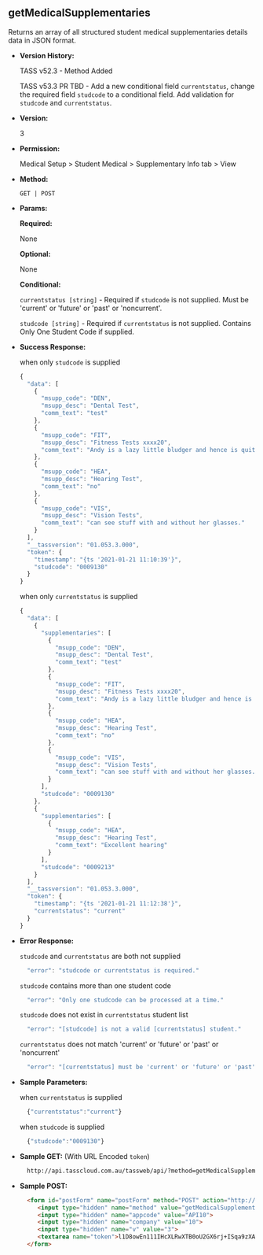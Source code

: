 **getMedicalSupplementaries**
----
  Returns an array of all structured student medical supplementaries details data in JSON format.
  
* **Version History:**

  TASS v52.3 - Method Added

  TASS v53.3 PR TBD - Add a new conditional field `currentstatus`, change the required field `studcode` to a conditional field. Add validation for `studcode` and `currentstatus`.

* **Version:**

  3

* **Permission:**

  Medical Setup > Student Medical > Supplementary Info tab > View

* **Method:**

  `GET | POST`
  
*  **Params:**

   **Required:**
 
   None

   **Optional:**

   None

   **Conditional:**

   `currentstatus [string]` - Required if `studcode` is not supplied. Must be 'current' or 'future' or 'past' or 'noncurrent'.
 
   `studcode [string]` - Required if `currentstatus` is not supplied. Contains Only One Student Code if supplied.

* **Success Response:**

    when only `studcode` is supplied
    ```javascript
    {
      "data": [
        {
          "msupp_code": "DEN",
          "msupp_desc": "Dental Test",
          "comm_text": "test"
        },
        {
          "msupp_code": "FIT",
          "msupp_desc": "Fitness Tests xxxx20",
          "comm_text": "Andy is a lazy little bludger and hence is quite overweight.  She cannot run further than 20 meters and don't even think of asking her to do something drastic like a situp or starjump.  She needs to s"
        },
        {
          "msupp_code": "HEA",
          "msupp_desc": "Hearing Test",
          "comm_text": "no"
        },
        {
          "msupp_code": "VIS",
          "msupp_desc": "Vision Tests",
          "comm_text": "can see stuff with and without her glasses."
        }
      ],
      "__tassversion": "01.053.3.000",
      "token": {
        "timestamp": "{ts '2021-01-21 11:10:39'}",
        "studcode": "0009130"
      }
    }

    ```

    when only `currentstatus` is supplied
    ```javascript
    {
      "data": [
        {
          "supplementaries": [
            {
              "msupp_code": "DEN",
              "msupp_desc": "Dental Test",
              "comm_text": "test"
            },
            {
              "msupp_code": "FIT",
              "msupp_desc": "Fitness Tests xxxx20",
              "comm_text": "Andy is a lazy little bludger and hence is quite overweight.  She cannot run further than 20 meters and don't even think of asking her to do something drastic like a situp or starjump.  She needs to s"
            },
            {
              "msupp_code": "HEA",
              "msupp_desc": "Hearing Test",
              "comm_text": "no"
            },
            {
              "msupp_code": "VIS",
              "msupp_desc": "Vision Tests",
              "comm_text": "can see stuff with and without her glasses."
            }
          ],
          "studcode": "0009130"
        },
        {
          "supplementaries": [
            {
              "msupp_code": "HEA",
              "msupp_desc": "Hearing Test",
              "comm_text": "Excellent hearing"
            }
          ],
          "studcode": "0009213"
        }
      ],
      "__tassversion": "01.053.3.000",
      "token": {
        "timestamp": "{ts '2021-01-21 11:12:38'}",
        "currentstatus": "current"
      }
    }
    ```
 
* **Error Response:**

    `studcode` and `currentstatus` are both not supplied
    ```javascript
      "error": "studcode or currentstatus is required."
    ```

    `studcode` contains more than one student code
    ```javascript
      "error": "Only one studcode can be processed at a time."
    ```

    `studcode` does not exist in `currentstatus` student list
    ```javascript
      "error": "[studcode] is not a valid [currentstatus] student."
    ```

    `currentstatus` does not match 'current' or 'future' or 'past' or 'noncurrent'
    ```javascript
      "error": "[currentstatus] must be 'current' or 'future' or 'past' or 'noncurrent'."
    ```

* **Sample Parameters:**

    when `currentstatus` is supplied
  ```javascript
    {"currentstatus":"current"}
  ```

    when `studcode` is supplied
  ```javascript
    {"studcode":"0009130"}
  ```

* **Sample GET:** (With URL Encoded `token`)

  ```HTML
    http://api.tasscloud.com.au/tassweb/api/?method=getMedicalSupplementaries&appcode=API10&company=10&v=3&token=l1D8owEn111IHcXLRwXTB0oU2GX6rj%2BISqa9zXA8We3J3mwgjW5pdUvFK3%2FIZ4mJ4bMyfKTmEoup%2B3tTE9GeLQ%3D%3D
  ```
  
* **Sample POST:**

  ```HTML
    <form id="postForm" name="postForm" method="POST" action="http://api.tasscloud.com.au/tassweb/api/">
       <input type="hidden" name="method" value="getMedicalSupplementaries">
       <input type="hidden" name="appcode" value="API10">
       <input type="hidden" name="company" value="10">
       <input type="hidden" name="v" value="3">
       <textarea name="token">l1D8owEn111IHcXLRwXTB0oU2GX6rj+ISqa9zXA8We3J3mwgjW5pdUvFK3/IZ4mJ4bMyfKTmEoup+3tTE9GeLQ==</textarea>
    </form>
  ```
